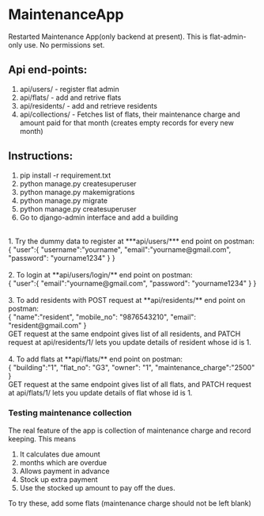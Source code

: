 # MaintenanceApp
Restarted Maintenance App(only backend at present).
This is flat-admin-only use. No permissions set.
<br />
## Api end-points:
1. api/users/ - register flat admin
1. api/flats/ - add and retrive flats
2. api/residents/ - add and retrieve residents
3. api/collections/ - Fetches list of flats, their maintenance charge and amount paid for that month (creates empty records for every new month)

## Instructions:
1. pip install -r requirement.txt
2. python manage.py createsuperuser
3. python manage.py makemigrations
4. python manage.py migrate
5. python manage.py createsuperuser
6. Go to django-admin interface and add a building
<br />
1. Try the dummy data to register at ***api/users/*** end point on postman:
<br />
{
    "user":{
        "username":"yourname",
        "email":"yourname@gmail.com", 
        "password": "yourname1234"
    }
}
<br />
<br />
2. To login at **api/users/login/** end point on postman:
<br />
{
    "user":{
        "email":"yourname@gmail.com", 
        "password": "yourname1234"
    }
}
<br />
<br />
3. To add residents with POST request at **api/residents/** end point on postman:
<br />
{
   "name":"resident",
   "mobile_no": "9876543210",
   "email": "resident@gmail.com"
}
<br />
GET request at the same endpoint gives list of all residents, and PATCH request at api/residents/1/ lets you update details of resident whose id is 1.
<br />
<br />
4. To add flats at **api/flats/** end point on postman:
<br />
{
    "building":"1",
   "flat_no": "G3",
   "owner": "1",
   "maintenance_charge":"2500"
}
<br />
GET request at the same endpoint gives list of all flats, and PATCH request at api/flats/1/ lets you update details of flat whose id is 1.
<br />

### Testing maintenance collection
The real feature of the app is collection of maintenance charge and record keeping. This means
<br />
1. It calculates due amount
2. months which are overdue
3. Allows payment in advance
4. Stock up extra payment
5. Use the stocked up amount to pay off the dues.

To try these, add some flats (maintenance charge should not be left blank)








